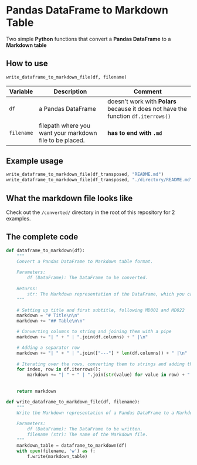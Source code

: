 # Pandas DataFrame to Markdown Table

Two simple **Python** functions that convert a **Pandas DataFrame** to a **Markdown table**

## How to use

```python
write_dataframe_to_markdown_file(df, filename)
```

| Variable   | Description                                              | Comment                                                                            |
| ---------- | -------------------------------------------------------- | ---------------------------------------------------------------------------------- |
| `df`       | a Pandas DataFrame                                       | doesn't work with **Polars** because it does not have the function `df.iterrows()` |
| `filename` | filepath where you want your markdown file to be placed. | **has to end with `.md`**                                                          |

## Example usage

```python
write_dataframe_to_markdown_file(df_transposed, "README.md")
write_dataframe_to_markdown_file(df_transposed, "./directory/README.md")
```

## What the markdown file looks like

Check out the `/converted/` directory in the root of this repository for 2 examples.

## The complete code

``` python
def dataframe_to_markdown(df):
    """
    Convert a Pandas DataFrame to Markdown table format.
    
    Parameters:
        df (DataFrame): The DataFrame to be converted.
        
    Returns:
        str: The Markdown representation of the DataFrame, which you can copy paste into a Markdown file
    """

    # Setting up title and first subtitle, following MD001 and MD022
    markdown = "# Title\n\n"
    markdown += "## Table\n\n"

    # Converting columns to string and joining them with a pipe
    markdown += "| " + " | ".join(df.columns) + " |\n"

    # Adding a separator row
    markdown += "| " + " | ".join(["---"] * len(df.columns)) + " |\n"
    
    # Iterating over the rows, converting them to strings and adding them to the Markdown
    for index, row in df.iterrows():
        markdown += "| " + " | ".join(str(value) for value in row) + " |\n"
    
    
    return markdown
```

``` python
def write_dataframe_to_markdown_file(df, filename):
    """
    Write the Markdown representation of a Pandas DataFrame to a Markdown file.
    
    Parameters:
        df (DataFrame): The DataFrame to be written.
        filename (str): The name of the Markdown file.
    """
    markdown_table = dataframe_to_markdown(df)
    with open(filename, 'w') as f:
        f.write(markdown_table)
```
